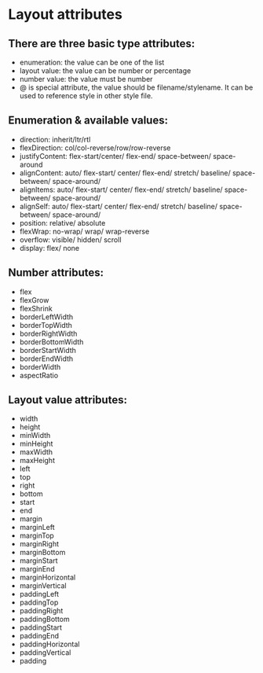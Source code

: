 # Layout attributes

## There are three basic type attributes:
* enumeration:  the value can be one of the list
* layout value: the value can be number or percentage
* number value: the value must be number
* @ is special attribute, the value should be filename/stylename. It can be used to reference style in other style file.

## Enumeration & available values:
* direction: inherit/ltr/rtl
* flexDirection: col/col-reverse/row/row-reverse
* justifyContent: flex-start/center/ flex-end/ space-between/ space-around
* alignContent: auto/ flex-start/ center/ flex-end/ stretch/ baseline/ space-between/ space-around/
* alignItems: auto/ flex-start/ center/ flex-end/ stretch/ baseline/ space-between/ space-around/
* alignSelf: auto/ flex-start/ center/ flex-end/ stretch/ baseline/ space-between/ space-around/
* position: relative/ absolute
* flexWrap: no-wrap/ wrap/ wrap-reverse
* overflow: visible/ hidden/ scroll
* display: flex/ none

## Number attributes:
* flex
* flexGrow
* flexShrink
* borderLeftWidth
* borderTopWidth
* borderRightWidth
* borderBottomWidth
* borderStartWidth
* borderEndWidth
* borderWidth
* aspectRatio

## Layout value attributes:
* width
* height
* minWidth
* minHeight
* maxWidth
* maxHeight
* left
* top
* right
* bottom
* start
* end
* margin
* marginLeft
* marginTop
* marginRight
* marginBottom
* marginStart
* marginEnd
* marginHorizontal
* marginVertical
* paddingLeft
* paddingTop
* paddingRight
* paddingBottom
* paddingStart
* paddingEnd
* paddingHorizontal
* paddingVertical
* padding
